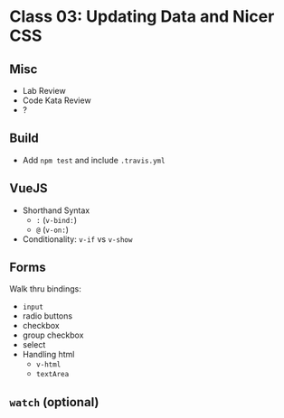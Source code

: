 Class 03: Updating Data and Nicer CSS
===

## Misc

* Lab Review
* Code Kata Review
* ?

## Build

* Add `npm test` and include `.travis.yml`

## VueJS

* Shorthand Syntax
    * `:` (`v-bind:`)
    * `@` (`v-on:`)
* Conditionality: `v-if` vs `v-show` 

## Forms

Walk thru bindings:

* `input`
* radio buttons
* checkbox
* group checkbox
* select
* Handling html
  * `v-html`
  * `textArea`

## `watch` (optional)